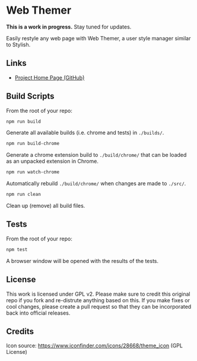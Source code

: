 # Web Themer

**This is a work in progress.** Stay tuned for updates.

Easily restyle any web page with Web Themer, a user style manager similar to Stylish.

## Links

* [Project Home Page (GitHub)](https://github.com/jeromedane/Web-Themer)

## Build Scripts

From the root of your repo:

```bash
npm run build
```

Generate all  available builds (i.e. chrome and tests) in `./builds/`.

```bash
npm run build-chrome
```

Generate a chrome extension build to `./build/chrome/` that can be loaded as an unpacked extension in Chrome.

```bash
npm run watch-chrome
```

Automatically rebuild `./build/chrome/` when changes are made to `./src/`.


```bash
npm run clean
```

Clean up (remove) all build files.

## Tests

From the root of your repo:

```bash
npm test
```

A browser window will be opened with the results of the tests.


## License

This work is licensed under GPL v2. Please make sure to credit this original repo if you fork and re-distrute anything based on this. If you make fixes or cool changes, please create a pull request so that they can be incorporated back into official releases.

## Credits

Icon source: https://www.iconfinder.com/icons/28668/theme_icon (GPL License)
